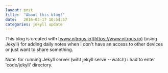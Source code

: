 ```yaml
---
layout: post
title:  "About this blog!"
date:   2016-03-17 10:54:57
categories: jekyll update
---
```

This blog is created with [www.nitrous.io](https://www.nitrous.io) (using Jekyll) for adding daily notes when I don't have an access to other devices or just want to share something.

Note: for running Jekyll server (wiht jekyll serve --watch) i had to enter 'code/jekyll' directory.